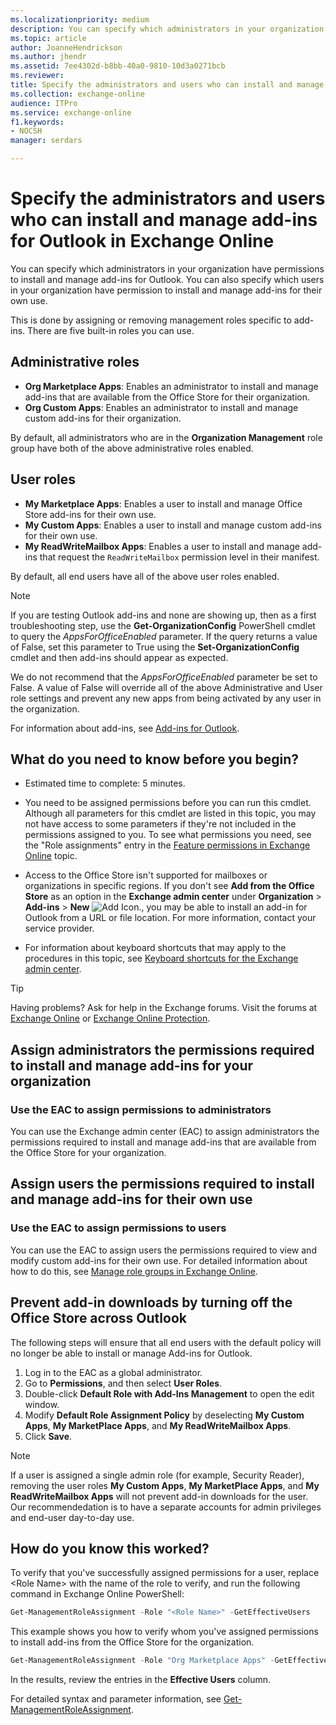 ```yaml
---
ms.localizationpriority: medium
description: You can specify which administrators in your organization have permissions to install and manage add-ins for Outlook. You can also specify which users in your organization have permission to install and manage add-ins for their own use.
ms.topic: article
author: JoanneHendrickson
ms.author: jhendr
ms.assetid: 7ee4302d-b8bb-40a0-9810-10d3a0271bcb
ms.reviewer: 
title: Specify the administrators and users who can install and manage add-ins for Outlook in Exchange Online
ms.collection: exchange-online
audience: ITPro
ms.service: exchange-online
f1.keywords:
- NOCSH
manager: serdars

---
```


# Specify the administrators and users who can install and manage add-ins for Outlook in Exchange Online

You can specify which administrators in your organization have permissions to install and manage add-ins for Outlook. You can also specify which users in your organization have permission to install and manage add-ins for their own use.

This is done by assigning or removing management roles specific to add-ins. There are five built-in roles you can use.

## Administrative roles

- **Org Marketplace Apps**: Enables an administrator to install and manage add-ins that are available from the Office Store for their organization.
- **Org Custom Apps**: Enables an administrator to install and manage custom add-ins for their organization.

By default, all administrators who are in the **Organization Management** role group have both of the above administrative roles enabled.

## User roles

- **My Marketplace Apps**: Enables a user to install and manage Office Store add-ins for their own use.
- **My Custom Apps**: Enables a user to install and manage custom add-ins for their own use.
- **My ReadWriteMailbox Apps**: Enables a user to install and manage add-ins that request the `ReadWriteMailbox` permission level in their manifest.

 By default, all end users have all of the above user roles enabled.

> [!NOTE]
>
> If you are testing Outlook add-ins and none are showing up, then as a first troubleshooting step, use the **Get-OrganizationConfig** PowerShell cmdlet to query the *AppsForOfficeEnabled* parameter. If the query returns a value of False, set this parameter to True using the **Set-OrganizationConfig** cmdlet and then add-ins should appear as expected.
>
> We do not recommend that the *AppsForOfficeEnabled* parameter be set to False. A value of False will override all of the above Administrative and User role settings and prevent any new apps from being activated by any user in the organization.

For information about add-ins, see [Add-ins for Outlook](add-ins-for-outlook.md).

## What do you need to know before you begin?

- Estimated time to complete: 5 minutes.

- You need to be assigned permissions before you can run this cmdlet. Although all parameters for this cmdlet are listed in this topic, you may not have access to some parameters if they're not included in the permissions assigned to you. To see what permissions you need, see the "Role assignments" entry in the [Feature permissions in Exchange Online](../../permissions-exo/feature-permissions.md) topic.

- Access to the Office Store isn't supported for mailboxes or organizations in specific regions. If you don't see **Add from the Office Store** as an option in the **Exchange admin center** under **Organization** \> **Add-ins** \> **New** ![Add Icon.](../../media/ITPro_EAC_AddIcon.gif), you may be able to install an add-in for Outlook from a URL or file location. For more information, contact your service provider.

- For information about keyboard shortcuts that may apply to the procedures in this topic, see [Keyboard shortcuts for the Exchange admin center](../../accessibility/keyboard-shortcuts-in-admin-center.md).

> [!TIP]
> Having problems? Ask for help in the Exchange forums. Visit the forums at [Exchange Online](/answers/topics/office-exchange-server-itpro.html) or [Exchange Online Protection](https://social.technet.microsoft.com/forums/forefront/home?forum=FOPE).

## Assign administrators the permissions required to install and manage add-ins for your organization

### Use the EAC to assign permissions to administrators

You can use the Exchange admin center (EAC) to assign administrators the permissions required to install and manage add-ins that are available from the Office Store for your organization.

## Assign users the permissions required to install and manage add-ins for their own use

### Use the EAC to assign permissions to users

You can use the EAC to assign users the permissions required to view and modify custom add-ins for their own use. For detailed information about how to do this, see [Manage role groups in Exchange Online](../../permissions-exo/role-groups.md).

## Prevent add-in downloads by turning off the Office Store across Outlook

The following steps will ensure that all end users with the default policy will no longer be able to install or manage Add-ins for Outlook.

1. Log in to the EAC as a global administrator.
2. Go to **Permissions**, and then select **User Roles**. 
3. Double-click **Default Role with Add-Ins Management** to open the edit window.
4. Modify **Default Role Assignment Policy** by deselecting **My Custom Apps**, **My MarketPlace Apps**, and **My ReadWriteMailbox Apps**.
5. Click **Save**.

> [!NOTE]
> If a user is assigned a single admin role (for example, Security Reader), removing the user roles **My Custom Apps**, **My MarketPlace Apps**, and **My ReadWriteMailbox Apps** will not prevent add-in downloads for the user. Our recommendedation is to have a separate accounts for admin privileges and end-user day-to-day use. 

## How do you know this worked?

To verify that you've successfully assigned permissions for a user, replace \<Role  Name\> with the name of the role to verify, and run the following command in Exchange Online PowerShell:

```PowerShell
Get-ManagementRoleAssignment -Role "<Role Name>" -GetEffectiveUsers
```

This example shows you how to verify whom you've assigned permissions to install add-ins from the Office Store for the organization.

```PowerShell
Get-ManagementRoleAssignment -Role "Org Marketplace Apps" -GetEffectiveUsers
```

In the results, review the entries in the **Effective Users** column.

For detailed syntax and parameter information, see [Get-ManagementRoleAssignment](/powershell/module/exchange/get-managementroleassignment).
